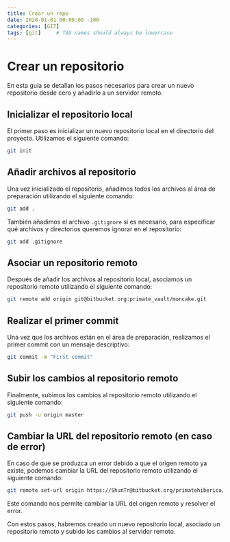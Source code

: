```yaml
---
title: Crear un repo
date: 2020-01-01 00:00:00 -100
categories: [GIT]
tags: [git]     # TAG names should always be lowercase
---
```


# Crear un repositorio

En esta guía se detallan los pasos necesarios para crear un nuevo repositorio desde cero y añadirlo a un servidor remoto.

## Inicializar el repositorio local

El primer paso es inicializar un nuevo repositorio local en el directorio del proyecto. Utilizamos el siguiente comando:

```bash
git init
```

## Añadir archivos al repositorio

Una vez inicializado el repositorio, añadimos todos los archivos al área de preparación utilizando el siguiente comando:

```bash
git add .
```

También añadimos el archivo `.gitignore` si es necesario, para especificar qué archivos y directorios queremos ignorar en el repositorio:

```bash
git add .gitignore
```

## Asociar un repositorio remoto

Después de añadir los archivos al repositorio local, asociamos un repositorio remoto utilizando el siguiente comando:

```bash
git remote add origin git@bitbucket.org:primate_vault/moncake.git
```

## Realizar el primer commit

Una vez que los archivos están en el área de preparación, realizamos el primer commit con un mensaje descriptivo:

```bash
git commit -m "First commit"
```

## Subir los cambios al repositorio remoto

Finalmente, subimos los cambios al repositorio remoto utilizando el siguiente comando:

```bash
git push -u origin master
```

## Cambiar la URL del repositorio remoto (en caso de error)

En caso de que se produzca un error debido a que el origen remoto ya existe, podemos cambiar la URL del repositorio remoto utilizando el siguiente comando:

```bash
git remote set-url origin https://ShunTr@bitbucket.org/primatehiberica/beeclock.git
```

Este comando nos permite cambiar la URL del origen remoto y resolver el error.

Con estos pasos, habremos creado un nuevo repositorio local, asociado un repositorio remoto y subido los cambios al servidor remoto.

